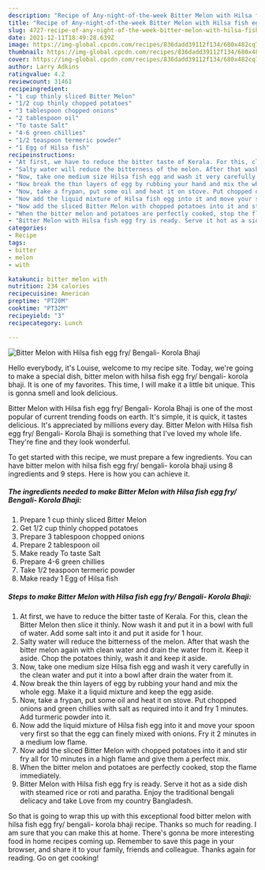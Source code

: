 ```yaml
---
description: "Recipe of Any-night-of-the-week Bitter Melon with Hilsa fish egg fry/ Bengali- Korola Bhaji"
title: "Recipe of Any-night-of-the-week Bitter Melon with Hilsa fish egg fry/ Bengali- Korola Bhaji"
slug: 4727-recipe-of-any-night-of-the-week-bitter-melon-with-hilsa-fish-egg-fry-bengali-korola-bhaji
date: 2021-12-11T18:49:28.639Z
image: https://img-global.cpcdn.com/recipes/836dadd39112f134/680x482cq70/bitter-melon-with-hilsa-fish-egg-fry-bengali-korola-bhaji-recipe-main-photo.jpg
thumbnail: https://img-global.cpcdn.com/recipes/836dadd39112f134/680x482cq70/bitter-melon-with-hilsa-fish-egg-fry-bengali-korola-bhaji-recipe-main-photo.jpg
cover: https://img-global.cpcdn.com/recipes/836dadd39112f134/680x482cq70/bitter-melon-with-hilsa-fish-egg-fry-bengali-korola-bhaji-recipe-main-photo.jpg
author: Larry Adkins
ratingvalue: 4.2
reviewcount: 31461
recipeingredient:
- "1 cup thinly sliced Bitter Melon"
- "1/2 cup thinly chopped potatoes"
- "3 tablespoon chopped onions"
- "2 tablespoon oil"
- "To taste Salt"
- "4-6 green chillies"
- "1/2 teaspoon termeric powder"
- "1 Egg of Hilsa fish"
recipeinstructions:
- "At first, we have to reduce the bitter taste of Kerala. For this, clean the Bitter Melon then slice it thinly. Now wash it and put it in a bowl with full of water. Add some salt into it and put it aside for 1 hour."
- "Salty water will reduce the bitterness of the melon. After that wash the bitter melon again with clean water and drain the water from it. Keep it aside. Chop the potatoes thinly, wash it and keep it aside."
- "Now, take one medium size Hilsa fish egg and wash it very carefully in the clean water and put it into a bowl after drain the water from it."
- "Now break the thin layers of egg by rubbing your hand and mix the whole egg. Make it a liquid mixture and keep the egg aside."
- "Now, take a frypan, put some oil and heat it on stove. Put chopped onions and green chillies with salt as required into it and fry 1 minutes. Add turmeric powder into it."
- "Now add the liquid mixture of Hilsa fish egg into it and move your spoon very first so that the egg can finely mixed with onions. Fry it 2 minutes in a medium low flame."
- "Now add the sliced Bitter Melon with chopped potatoes into it and stir fry all for 10 minutes in a high flame and give them a perfect mix."
- "When the bitter melon and potatoes are perfectly cooked, stop the flame immediately."
- "Bitter Melon with Hilsa fish egg fry is ready. Serve it hot as a side dish with steamed rice or roti and paratha. Enjoy the traditional bengali delicacy and take Love from my country Bangladesh."
categories:
- Recipe
tags:
- bitter
- melon
- with

katakunci: bitter melon with 
nutrition: 234 calories
recipecuisine: American
preptime: "PT20M"
cooktime: "PT32M"
recipeyield: "3"
recipecategory: Lunch

---
```



![Bitter Melon with Hilsa fish egg fry/ Bengali- Korola Bhaji](https://img-global.cpcdn.com/recipes/836dadd39112f134/680x482cq70/bitter-melon-with-hilsa-fish-egg-fry-bengali-korola-bhaji-recipe-main-photo.jpg)

Hello everybody, it's Louise, welcome to my recipe site. Today, we're going to make a special dish, bitter melon with hilsa fish egg fry/ bengali- korola bhaji. It is one of my favorites. This time, I will make it a little bit unique. This is gonna smell and look delicious.



Bitter Melon with Hilsa fish egg fry/ Bengali- Korola Bhaji is one of the most popular of current trending foods on earth. It's simple, it is quick, it tastes delicious. It's appreciated by millions every day. Bitter Melon with Hilsa fish egg fry/ Bengali- Korola Bhaji is something that I've loved my whole life. They're fine and they look wonderful.


To get started with this recipe, we must prepare a few ingredients. You can have bitter melon with hilsa fish egg fry/ bengali- korola bhaji using 8 ingredients and 9 steps. Here is how you can achieve it.

<!--inarticleads1-->

##### The ingredients needed to make Bitter Melon with Hilsa fish egg fry/ Bengali- Korola Bhaji:

1. Prepare 1 cup thinly sliced Bitter Melon
1. Get 1/2 cup thinly chopped potatoes
1. Prepare 3 tablespoon chopped onions
1. Prepare 2 tablespoon oil
1. Make ready To taste Salt
1. Prepare 4-6 green chillies
1. Take 1/2 teaspoon termeric powder
1. Make ready 1 Egg of Hilsa fish




<!--inarticleads2-->

##### Steps to make Bitter Melon with Hilsa fish egg fry/ Bengali- Korola Bhaji:

1. At first, we have to reduce the bitter taste of Kerala. For this, clean the Bitter Melon then slice it thinly. Now wash it and put it in a bowl with full of water. Add some salt into it and put it aside for 1 hour.
1. Salty water will reduce the bitterness of the melon. After that wash the bitter melon again with clean water and drain the water from it. Keep it aside. Chop the potatoes thinly, wash it and keep it aside.
1. Now, take one medium size Hilsa fish egg and wash it very carefully in the clean water and put it into a bowl after drain the water from it.
1. Now break the thin layers of egg by rubbing your hand and mix the whole egg. Make it a liquid mixture and keep the egg aside.
1. Now, take a frypan, put some oil and heat it on stove. Put chopped onions and green chillies with salt as required into it and fry 1 minutes. Add turmeric powder into it.
1. Now add the liquid mixture of Hilsa fish egg into it and move your spoon very first so that the egg can finely mixed with onions. Fry it 2 minutes in a medium low flame.
1. Now add the sliced Bitter Melon with chopped potatoes into it and stir fry all for 10 minutes in a high flame and give them a perfect mix.
1. When the bitter melon and potatoes are perfectly cooked, stop the flame immediately.
1. Bitter Melon with Hilsa fish egg fry is ready. Serve it hot as a side dish with steamed rice or roti and paratha. Enjoy the traditional bengali delicacy and take Love from my country Bangladesh.




So that is going to wrap this up with this exceptional food bitter melon with hilsa fish egg fry/ bengali- korola bhaji recipe. Thanks so much for reading. I am sure that you can make this at home. There's gonna be more interesting food in home recipes coming up. Remember to save this page in your browser, and share it to your family, friends and colleague. Thanks again for reading. Go on get cooking!
